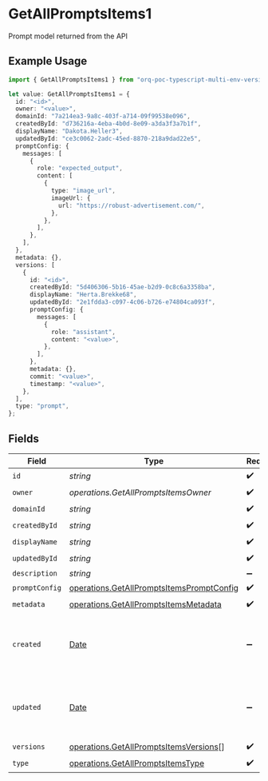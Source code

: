 # GetAllPromptsItems1

Prompt model returned from the API

## Example Usage

```typescript
import { GetAllPromptsItems1 } from "orq-poc-typescript-multi-env-version/models/operations";

let value: GetAllPromptsItems1 = {
  id: "<id>",
  owner: "<value>",
  domainId: "7a214ea3-9a8c-403f-a714-09f99538e096",
  createdById: "d736216a-4eba-4b0d-8e09-a3da3f3a7b1f",
  displayName: "Dakota.Heller3",
  updatedById: "ce3c0062-2adc-45ed-8870-218a9dad22e5",
  promptConfig: {
    messages: [
      {
        role: "expected_output",
        content: [
          {
            type: "image_url",
            imageUrl: {
              url: "https://robust-advertisement.com/",
            },
          },
        ],
      },
    ],
  },
  metadata: {},
  versions: [
    {
      id: "<id>",
      createdById: "5d406306-5b16-45ae-b2d9-0c8c6a3358ba",
      displayName: "Herta.Brekke68",
      updatedById: "2e1fdda3-c097-4c06-b726-e74804ca093f",
      promptConfig: {
        messages: [
          {
            role: "assistant",
            content: "<value>",
          },
        ],
      },
      metadata: {},
      commit: "<value>",
      timestamp: "<value>",
    },
  ],
  type: "prompt",
};
```

## Fields

| Field                                                                                                  | Type                                                                                                   | Required                                                                                               | Description                                                                                            |
| ------------------------------------------------------------------------------------------------------ | ------------------------------------------------------------------------------------------------------ | ------------------------------------------------------------------------------------------------------ | ------------------------------------------------------------------------------------------------------ |
| `id`                                                                                                   | *string*                                                                                               | :heavy_check_mark:                                                                                     | N/A                                                                                                    |
| `owner`                                                                                                | *operations.GetAllPromptsItemsOwner*                                                                   | :heavy_check_mark:                                                                                     | N/A                                                                                                    |
| `domainId`                                                                                             | *string*                                                                                               | :heavy_check_mark:                                                                                     | N/A                                                                                                    |
| `createdById`                                                                                          | *string*                                                                                               | :heavy_check_mark:                                                                                     | N/A                                                                                                    |
| `displayName`                                                                                          | *string*                                                                                               | :heavy_check_mark:                                                                                     | N/A                                                                                                    |
| `updatedById`                                                                                          | *string*                                                                                               | :heavy_check_mark:                                                                                     | N/A                                                                                                    |
| `description`                                                                                          | *string*                                                                                               | :heavy_minus_sign:                                                                                     | N/A                                                                                                    |
| `promptConfig`                                                                                         | [operations.GetAllPromptsItemsPromptConfig](../../models/operations/getallpromptsitemspromptconfig.md) | :heavy_check_mark:                                                                                     | N/A                                                                                                    |
| `metadata`                                                                                             | [operations.GetAllPromptsItemsMetadata](../../models/operations/getallpromptsitemsmetadata.md)         | :heavy_check_mark:                                                                                     | N/A                                                                                                    |
| `created`                                                                                              | [Date](https://developer.mozilla.org/en-US/docs/Web/JavaScript/Reference/Global_Objects/Date)          | :heavy_minus_sign:                                                                                     | The date and time the resource was created                                                             |
| `updated`                                                                                              | [Date](https://developer.mozilla.org/en-US/docs/Web/JavaScript/Reference/Global_Objects/Date)          | :heavy_minus_sign:                                                                                     | The date and time the resource was last updated                                                        |
| `versions`                                                                                             | [operations.GetAllPromptsItemsVersions](../../models/operations/getallpromptsitemsversions.md)[]       | :heavy_check_mark:                                                                                     | N/A                                                                                                    |
| `type`                                                                                                 | [operations.GetAllPromptsItemsType](../../models/operations/getallpromptsitemstype.md)                 | :heavy_check_mark:                                                                                     | N/A                                                                                                    |